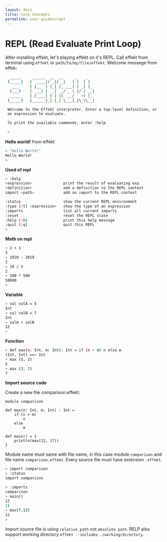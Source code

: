 ```yaml
---
layout: docs
title: Core Concepts
permalink: user-guides/repl
---
```


# REPL (Read Evaluate Print Loop)
After installing effekt, let's playing effekt on it's REPL. Call effekt from terminal using ``effekt`` or ``path/to/my/file/effekt``. Welcome messege from effek:

```bash
  _____     ______  __  __     _    _
 (_____)   |  ____|/ _|/ _|   | |  | |
   ___     | |__  | |_| |_ ___| | _| |_
  (___)    |  __| |  _|  _/ _ \ |/ / __|
  _____    | |____| | | ||  __/   <| |_
 (_____)   |______|_| |_| \___|_|\_\\__|

 Welcome to the Effekt interpreter. Enter a top-level definition, or
 an expression to evaluate.

 To print the available commands, enter :help
 
 >
```
**Hello world!** from effekt

```bash
> "Hello World!"
Hello World!
>
```
**Used of repl**

```bash
> :help
<expression>              print the result of evaluating exp
<definition>              add a definition to the REPL context
import <path>             add an import to the REPL context

:status                   show the current REPL environment
:type (:t) <expression>   show the type of an expression
:imports                  list all current imports
:reset                    reset the REPL state
:help (:h)                print this help message
:quit (:q)                quit this REPL
>
```

**Math on repl**

```bash
> 2 + 1
3
> 2020 - 2019
1
> 10 / 5
2
> 100 * 500
50000
>
```
**Variable**

```bash
> val valA = 5
Int
> val valB = 7
Int
> valA + valB
12
>
```
**Function**

```bash
> def max(n: Int, m: Int): Int = if (n > m) n else m
(Int, Int) ==> Int
> max (5, 2)
5
> max (3, 7)
7
```

**Import source code**

Create a new file comparison.effekt:

```effekt
module comparison

def max(n: Int, m: Int) : Int = 
	if (n > m) 
		n
	else
		m
		
def main() = {
	println(max(12, 17))
}
```
Module name must same with file name, in this case module ``comparison`` and file name ``comparison.effekt``. Every source file must have extension ``.effekt``.

```bash
> import comparison
> :status
import comparison

> :imports
comparison
> main()
17
()
> max(7,12)
12
>
```
Import source file is using `relative path` not `absolute path`. RELP also support working directory ``effekt --includes ./working/directory``.